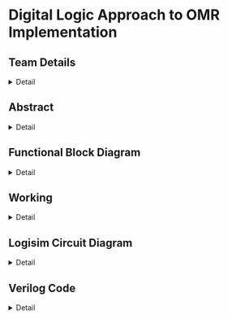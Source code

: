 # Digital Logic Approach to OMR Implementation

<!-- First Section -->
## Team Details
<details>
  <summary>Detail</summary>

  Semester: 3rd Semester, BTech CSE

  Section: S1

  Member-1: Atharva Atul Rege 231CS114 atharvaatulrege.231cs114@nitk.edu.in

  Member-2: B Sriram 231CS116 bsriram.231cs116@nitk.edu.in

  Member-3: Shreyas Lal  231CS156 shreyaslal.231cs156@nitk.edu.in
</details>

<!-- Second Section -->
## Abstract
<details>
  <summary>Detail</summary>

### Motivation
The world is increasingly driven by automated systems, from industry to education, where accuracy, speed, and efficiency are paramount. Similarly, in modern education, a fast, accurate, and automated evaluation of multiple-choice questions (MCQs) is essential to managing large-scale assessments efficiently. Manual grading is both time-consuming and prone to errors. Inspired by this challenge, we set out to build an Optical Mark Recognition (OMR) machine using digital logic that is not only precise and efficient but also cost-effective. Our motivation stems from the desire to create a practical solution that can be easily implemented in educational institutions with limited resources, providing them with a reliable tool for automating the grading process.

### Problem Statement
The traditional and manual evaluation of hundreds or thousands of OMR answer sheets leads to delays and increased chances of human error, particularly in large-scale examinations. Existing solutions, though effective, are often expensive or too complex for smaller institutions to adopt. Our goal is to design a small-scale and hardware-based OMR machine using basic digital logic circuits, capable of scanning the answer sheets, comparing the responses with pre-stored solutions, and grading the student responses in real-time. Our system will display the total score, factoring in negative marking, ensuring an immediate and accurate evaluation.

### Features
- **Digital Memory Storage:** Correct answers are stored in D flip-flops, allowing the machine to retain reference answers for each question and enabling fast, real-time comparisons with scanned responses. The stored answers can also be easily reset or updated, providing flexibility for new sets of exams or corrections.

- **Small-Scale OMR Scanner:** A built-in scanner unit allows the user to insert a hardcopy OMR sheet, where the system uses light-dependent resistors (LDRs) to detect marked answers. This scanned data is processed sequentially, question by question.

- **Multiplexing for Question Handling:** A 16-to-1 multiplexer is used to select the correct stored answer from memory based on the question number, enabling seamless transitions during the scanning process.

- **Real-Time Comparison and Evaluation:** The scanned answers are compared to the stored correct answers using a digital comparator. For each correct match, a BCD counter tracks the score, incrementing the total. 

- **Negative Marking:** We use two counters: one to track correctly answered questions and another to track incorrect answers. The final score is then calculated by factoring in both positive points for correct answers and deductions for incorrect ones, ensuring an accurate total score.

- **Instant Result Display:** After the scanning process is complete, the total score and the positive score obtained by the student are displayed on seven-segment displays, providing immediate feedback on the student’s performance.

This project combines the simplicity of digital logic with practical hardware design, offering a fully functional OMR machine capable of scanning and evaluating hardcopy answer sheets. With its affordable and scalable design, this solution is well-suited for educational institutions looking for a reliable and efficient way to automate MCQ grading.


 
</details>


<!-- Third Section -->
## Functional Block Diagram
<details>
  <summary>Detail</summary>
  
![img](https://github.com/shreyaslal/Team-S1-T14-for-DDS-Miniproject-/blob/2b71653ce06b9bfd9641b9a40d2045c4f1e22ab0/Snapshots/S1-T14-BlockDiagram.svg)

</details>


<!-- Fourth Section -->
## Working
<details>
  <summary>Detail</summary>

  > Explain the working of your model with the help of a functional table (compulsory) followed by the flowchart.
</details>

<!-- Fifth Section -->
## Logisim Circuit Diagram
<details>
  <summary>Detail</summary>

  > Update a neat logisim circuit diagram
</details>

<!-- Sixth Section -->
## Verilog Code
<details>
  <summary>Detail</summary>

  > Neatly update the Verilog code in code style only.
</details>



